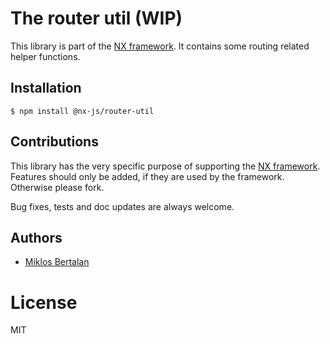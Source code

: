 # The router util (WIP)

This library is part of the [NX framework](http://nx-framework.com).
It contains some routing related helper functions.

## Installation

```
$ npm install @nx-js/router-util
```

## Contributions

This library has the very specific purpose of supporting the
[NX framework](https://github.com/nx-js/framework).
Features should only be added, if they are used by the framework. Otherwise please fork.

Bug fixes, tests and doc updates are always welcome.

## Authors

  - [Miklos Bertalan](https://github.com/solkimicreb)

# License

  MIT

